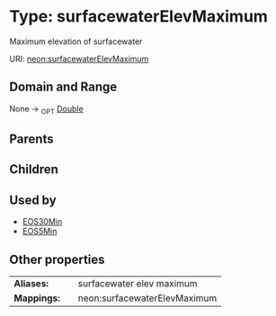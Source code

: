 
# Type: surfacewaterElevMaximum


Maximum elevation of surfacewater

URI: [neon:surfacewaterElevMaximum](https://data.neonscience.org/surfacewaterElevMaximum)


## Domain and Range

None ->  <sub>OPT</sub> [Double](types/Double.md)

## Parents


## Children


## Used by

 * [EOS30Min](EOS30Min.md)
 * [EOS5Min](EOS5Min.md)

## Other properties

|  |  |  |
| --- | --- | --- |
| **Aliases:** | | surfacewater elev maximum |
| **Mappings:** | | neon:surfacewaterElevMaximum |

